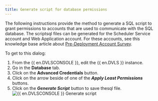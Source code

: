```yaml
---
title: Generate script for database permissions
---
```

The following instructions provide the method to generate a SQL script to grant permissions to accounts that are used to communicate with the SQL database. The scriptsql files can be generated for the Scheduler Service account and Web Application account. For these accounts, see this knowledge base article about [Pre-Deployment Account Survey](/kb/devolutions-server/knowledge-base/pre-deployment-account-survey/).

To get to this dialog:

1. From the {{ en.DVLSCONSOLE }}, edit the {{ en.DVLS }} instance.
2. Go in the **Database** tab.
3. Click on the **Advanced Credentials** button.
4. Click on the arrow beside of one of the ***Apply Least Permissions*** buttons.
5. Click on the ***Generate Script*** button to save thesql file.  
![{{ en.DVLSCONSOLE }} Generate script](https://webdevolutions.azureedge.net/docs/en/kb/KB8045.png)
